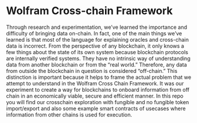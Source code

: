 # Wolfram Cross-chain Framework

Through research and experimentation, we’ve learned the importance and difficulty of bringing data on-chain. In fact, one of the main things we’ve learned is that most of the language for explaining oracles and cross-chain data is incorrect. From the perspective of any blockchain, it only knows a few things about the state of its own system because blockchain protocols are internally verified systems. They have no intrinsic way of understanding data from another blockchain or from the “real world.” Therefore, any data from outside the blockchain in question is considered “off-chain.” This distinction is important because it helps to frame the actual problem that we attempt to understand in the Wolfram Cross Chain Framework. It was our experiment to create a way for blockchains to onboard information from off chain in an economically viable, secure and efficient manner.
In this repo you will find our crosschain exploration with fungible and no fungible token import/export and also some example smart contracts of usecases where information from other chains is used for execution.
